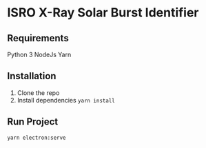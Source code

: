 # ISRO X-Ray Solar Burst Identifier

## Requirements
Python 3
NodeJs
Yarn

## Installation
 1. Clone the repo
 2. Install dependencies
 `yarn install`

## Run Project

`yarn electron:serve`